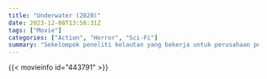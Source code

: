 ```yaml
---
title: "Underwater (2020)"
date: 2023-12-08T13:58:31Z
tags: ["Movie"]
categories: ["Action", "Horror", "Sci-Fi"]
summary: "Sekelompok peneliti kelautan yang bekerja untuk perusahaan pengeboran laut dalam mencoba menyelamatkan diri setelah gempa misterius menghancurkan fasilitas penelitian dan pengeboran laut dalam mereka yang terletak di dasar Palung Mariana."
---
```


<mux-player stream-type="on-demand"
src="https://kp3d-my.sharepoint.com/personal/ryoo_kp3d_onmicrosoft_com/_layouts/15/download.aspx?share=ETQKVrkqOaxCg5wT_MXYK_kBkoD-jSKgbZe-smIdsbDmUg" prefer-playback="mse" controls>

</mux-player>


{{< movieinfo id="443791" >}}

<script src="https://cdn.jsdelivr.net/npm/@mux/mux-player"></script>

 <script type="application/ld+json ">
{
"@context": "https://schema.org/",
"@type": "VideoObject",
"name": "Underwater (2020)",
"contentUrl": "https://stream.mux.com/GNeFnFBhI5mMhRPvM71lNE8ZZ92DfyYrKXHfdmcxy7A.m3u8",
"thumbnailUrl": "https://www.themoviedb.org/t/p/original/pNOccytgkGuyofTLmh1sqEfTJuE.jpg?width=314&fit_mode=preserve&time=25",
"uploadDate": "2023-12-08T13:58:31Z",
}

</script>